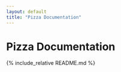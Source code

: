 ```yaml
---
layout: default
title: "Pizza Documentation"
---
```


# Pizza Documentation
{% include_relative README.md %}
